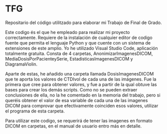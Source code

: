 # TFG
Repositario del código utilitzado para elaborar mi Trabajo de Final de Grado.

Este codigo és el que he empleado para realizar mi proyecto correctamente. Requiere de la instalación de cualquier editor de codigo fuente que permita el lenguaje Python y que cuente con un sistema de extensiones de este amplio. Yo he utilizado Visual Studio Code, aplicación totalmente gratuita. Consta de 4 carpetas, AnonimizarImagenesDICOM, MediaDosisPorPacienteySerie, EstadisticasImagenesDICOM y DiagramaViolin. 

Aparte de estas, he añadido una carpeta llamada DosisImagenesDICOM que te aporta los valores de CTDIvol de cada una de las imágenes. Fue la primera que cree para obtener valores, y fue a partir de la qual obtuve las bases para crear los demás scripts. Como no se pueden extraer conclusiones de ella, no la he comentado en la memoria del trabajo, pero si queréis obtener el valor de esa variable de cada una de las imagenes DICOM para comprovar que efectivamente coinciden esos valores, utilizar el programa de esta carpeta.

Para utilizar este codigo, se requerirá de tener las imagenes en formato DICOM en carpetas, en el manual de usuario entro más en detalle.


